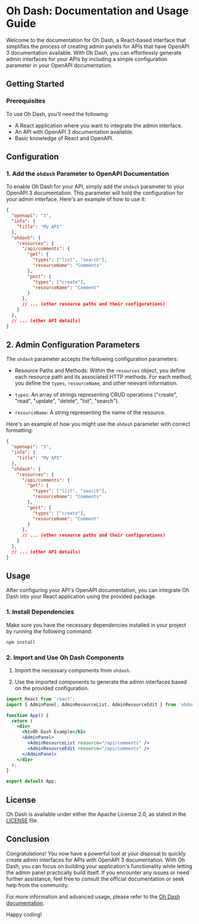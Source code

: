 # Oh Dash: Documentation and Usage Guide

Welcome to the documentation for Oh Dash, a React-based interface that simplifies the process of creating admin panels for APIs that have OpenAPI 3 documentation available. With Oh Dash, you can effortlessly generate admin interfaces for your APIs by including a simple configuration parameter in your OpenAPI documentation.

## Getting Started

### Prerequisites

To use Oh Dash, you'll need the following:

- A React application where you want to integrate the admin interface.
- An API with OpenAPI 3 documentation available.
- Basic knowledge of React and OpenAPI.

## Configuration

### 1. Add the `ohdash` Parameter to OpenAPI Documentation

To enable Oh Dash for your API, simply add the `ohdash` parameter to your OpenAPI 3 documentation. This parameter will hold the configuration for your admin interface. Here's an example of how to use it:

```json
{
  "openapi": "3",
  "info": {
    "title": "My API"
  },
  "ohdash": {
    "resources": {
      "/api/comments": {
        "get": {
          "types": ["list", "search"],
          "resourceName": "Comments"
        },
        "post": {
          "types": ["create"],
          "resourceName": "Comment"
        }
      },
      // ... (other resource paths and their configurations)
    }
  },
  // ... (other API details)
} 
```

## 2. Admin Configuration Parameters

The `ohdash` parameter accepts the following configuration parameters:

- Resource Paths and Methods: Within the `resources` object, you define each resource path and its associated HTTP methods. For each method, you define the `types`, `resourceName`, and other relevant information.

- `types`: An array of strings representing CRUD operations ("create", "read", "update", "delete", "list", "search").

- `resourceName`: A string representing the name of the resource.

Here's an example of how you might use the `ohdash` parameter with correct formatting:

```json
{
  "openapi": "3",
  "info": {
    "title": "My API"
  },
  "ohdash": {
    "resources": {
      "/api/comments": {
        "get": {
          "types": ["list", "search"],
          "resourceName": "Comments"
        },
        "post": {
          "types": ["create"],
          "resourceName": "Comment"
        }
      },
      // ... (other resource paths and their configurations)
    }
  },
  // ... (other API details)
}
```

## Usage

After configuring your API's OpenAPI documentation, you can integrate Oh Dash into your React application using the provided package.

### 1. Install Dependencies

Make sure you have the necessary dependencies installed in your project by running the following command:

```bash
npm install
```

### 2. Import and Use Oh Dash Components

1. Import the necessary components from `ohdash`.

2. Use the imported components to generate the admin interfaces based on the provided configuration.

```jsx
import React from 'react';
import { AdminPanel, AdminResourceList, AdminResourceEdit } from 'ohdash';

function App() {
  return (
    <div>
      <h1>Oh Dash Example</h1>
      <AdminPanel>
        <AdminResourceList resource="/api/comments" />
        <AdminResourceEdit resource="/api/comments" />
      </AdminPanel>
    </div>
  );
}

export default App;
```

## License

Oh Dash is available under either the Apache License 2.0, as stated in the [LICENSE](https://raw.githubusercontent.com/cogup/ohdash/main/LICENSE) file.

## Conclusion

Congratulations! You now have a powerful tool at your disposal to quickly create admin interfaces for APIs with OpenAPI 3 documentation. With Oh Dash, you can focus on building your application's functionality while letting the admin panel practically build itself. If you encounter any issues or need further assistance, feel free to consult the official documentation or seek help from the community.

For more information and advanced usage, please refer to the [Oh Dash documentation](https://github.com/cogup/ohdash).

Happy coding!

